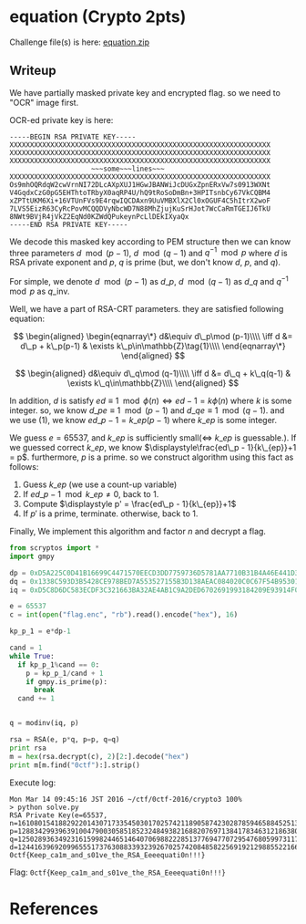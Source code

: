 equation (Crypto 2pts)
===================================

Challenge file(s) is here: [equation.zip](equation.zip)

## Writeup
We have partially masked private key and encrypted flag. so we need to "OCR" image first.

OCR-ed private key is here:

```
-----BEGIN RSA PRIVATE KEY-----
XXXXXXXXXXXXXXXXXXXXXXXXXXXXXXXXXXXXXXXXXXXXXXXXXXXXXXXXXXXXXXXX
XXXXXXXXXXXXXXXXXXXXXXXXXXXXXXXXXXXXXXXXXXXXXXXXXXXXXXXXXXXXXXXX
XXXXXXXXXXXXXXXXXXXXXXXXXXXXXXXXXXXXXXXXXXXXXXXXXXXXXXXXXXXXXXXX
                    ~~~some~~~lines~~~
XXXXXXXXXXXXXXXXXXXXXXXXXXXXXXXXXXXXXXXXXXXXXXXXXXXXXXXXXXXXXXXX
Os9mhOQRdqW2cwVrnNI72DLcAXpXUJ1HGwJBANWiJcDUGxZpnERxVw7s0913WXNt
V4GqdxCzG0pG5EHThtoTRbyX0aqRP4U/hQ9tRoSoDmBn+3HPITsnbCy67VkCQBM4
xZPTtUKM6Xi+16VTUnFVs9E4rqwIQCDAxn9UuVMBXlX2Cl0xOGUF4C5hItrX2woF
7LVS5EizR63CyRcPovMCQQDVyNbcWD7N88MhZjujKuSrHJot7WcCaRmTGEIJ6TkU
8NWt9BVjR4jVkZ2EqNd0KZWdQPukeynPcLlDEkIXyaQx
-----END RSA PRIVATE KEY-----
```

We decode this masked key according to PEM structure then we can know three parameters $d\mod (p-1)$, $d\mod (q-1)$ and $q^{-1}\mod p$ where $d$ is RSA private exponent and $p$, $q$ is prime (but, we don't know $d$, $p$, and $q$).

For simple, we denote $d\mod (p-1)$ as $d\_p$, $d\mod (q-1)$ as $d\_q$ and $q^{-1}\mod p$ as $q\_{\mathrm{inv}}$.

Well, we have a part of RSA-CRT parameters. they are satisfied following equation:

$$
\begin{aligned}
\begin{eqnarray\*}
d&\equiv d\_p\mod (p-1)\\\\
\iff d &= d\_p + k\_p(p-1) & \exists k\_p\in\mathbb{Z}\tag{1}\\\\
\end{eqnarray\*}
\end{aligned}
$$

$$
\begin{aligned}
d&\equiv d\_q\mod (q-1)\\\\
\iff d &= d\_q + k\_q(q-1) & \exists k\_q\in\mathbb{Z}\\\\
\end{aligned}
$$

In addition, $d$ is satisfy $ed\equiv 1 \mod \phi(n) \iff ed - 1 = k\phi(n)$ where $k$ is some integer. so, we know $d\_p e\equiv 1\mod(p-1)$ and $d\_q e\equiv 1\mod (q-1)$. and we use $(1)$, we know $ed\_p - 1 = k\_{ep}(p-1)$ where $k\_{ep}$ is some integer.

We guess $e = 65537$, and $k\_{ep}$ is sufficiently small($\iff$ $k\_{ep}$ is guessable.). If we guessed correct $k\_{ep}$, we know $\displaystyle\frac{ed\_p - 1}{k\_{ep}}+1 = p$. furthermore, $p$ is a prime. so we construct algorithm using this fact as follows:

1. Guess $k\_{ep}$ (we use a count-up variable)
2. If $ed\_p - 1\mod k\_{ep} \ne 0$, back to 1.
3. Compute $\displaystyle p' = \frac{ed\_p - 1}{k\_{ep}}+1$
4. If $p'$ is a prime, terminate. otherwise, back to 1.

Finally, We implement this algorithm and factor $n$ and decrypt a flag.

```python
from scryptos import *
import gmpy

dp = 0xD5A225C0D41B16699C4471570EECD3DD7759736D5781AA7710B31B4A46E441D386DA1345BC97D1AA913F853F850F6D4684A80E6067FB71CF213B276C2CBAED59
dq = 0x1338C593D3B5428CE978BED7A553527155B3D138AEAC084020C0C67F54B953015E55F60A5D31386505E02E6122DAD7DB0A05ECB552E448B347ADC2C9170FA2F3
iq = 0xD5C8D6DC583ECDF3C321663BA32AE4AB1C9A2DED6702691993184209E93914F0D5ADF415634788D5919D84A8D77429959D40FBA47B29CF70B943124217C9A431

e = 65537
c = int(open("flag.enc", "rb").read().encode("hex"), 16)

kp_p_1 = e*dp-1

cand = 1
while True:
  if kp_p_1%cand == 0:
    p = kp_p_1/cand + 1
    if gmpy.is_prime(p):
      break
  cand += 1


q = modinv(iq, p)

rsa = RSA(e, p*q, p=p, q=q)
print rsa
m = hex(rsa.decrypt(c), 2)[2:].decode("hex")
print m[m.find("0ctf"):].strip()
```

Execute log:

```
Mon Mar 14 09:45:16 JST 2016 ~/ctf/0ctf-2016/crypto3 100%
> python solve.py 
RSA Private Key(e=65537, n=161080154188292201430717335450301702574211890587423028785946588452513709903864566907797711402814280216429284407010865117658741411399738837015270166197792615276511302372234182990420185803542388458087342116253675425489502589540709488892694405415013333511961708962693793627275736479090319881934245022826824347203, p=12883429939639100479003058518523248493821688207697138417834631218638027564562306620214863988447681300666538212918572472128732943784711527013224777474072569, q=12502893634923161599824465146407069882228513776947707295476805997311776855879024002289593598657949783937041929668443115224477369136089557911464046118127387, d=12441639692099655517376308833932392670257420848582256919212988552216677594845086557017745931627109670194928630671056032860651983223301005431608062335676428430110171020554477490159485308455680772826276447201841772149055876380443034602731403064627486237285806604612267999273183028007861118868108999965277036321)
0ctf{Keep_ca1m_and_s01ve_the_RSA_Eeeequati0n!!!}
```

Flag: `0ctf{Keep_ca1m_and_s01ve_the_RSA_Eeeequati0n!!!}`

# References
